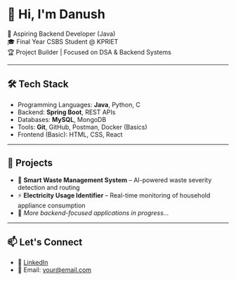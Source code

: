 # 👋 Hi, I'm Danush

🎯 Aspiring Backend Developer (Java)  
🎓 Final Year CSBS Student @ KPRIET  
🏆 Project Builder | Focused on DSA & Backend Systems

---

## 🛠️ Tech Stack

- Programming Languages: **Java**, Python, C
- Backend: **Spring Boot**, REST APIs
- Databases: **MySQL**, MongoDB
- Tools: **Git**, GitHub, Postman, Docker (Basics)
- Frontend (Basic): HTML, CSS, React

---

## 📂 Projects

- 🚮 **Smart Waste Management System** – AI-powered waste severity detection and routing  
- ⚡ **Electricity Usage Identifier** – Real-time monitoring of household appliance consumption  
- 📌 *More backend-focused applications in progress...*

---

## 📫 Let's Connect

- 💼 [LinkedIn](https://www.linkedin.com/public-profile/settings?lipi=urn%3Ali%3Apage%3Ad_flagship3_profile_self_edit_contact-info%3B2WDlizM4TjWk%2Bx4aoCf7%2FQ%3D%3D)
- 📧 Email: your@email.com
